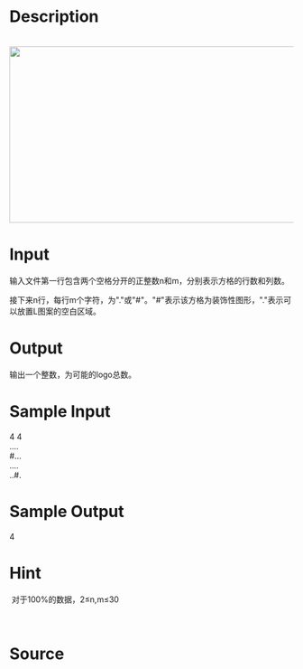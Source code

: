 
# Description

<div class="content"><p> <img src="/source/bzoj/3934/img/aHR0cHM6Ly9seWRzeS5jb20vSnVkZ2VPbmxpbmUvdXBsb2FkLzIwMTUwNC9hYSgxKS5qcGc=.jpg" width="908" height="312" alt=""/></p></div>

# Input

<div class="content"><p>输入文件第一行包含两个空格分开的正整数n和m，分别表示方格的行数和列数。</p>
<div>接下来n行，每行m个字符，为&#34;.&#34;或&#34;#&#34;。&#34;#&#34;表示该方格为装饰性图形，&#34;.&#34;表示可以放置L图案的空白区域。</div></div>

# Output

<div class="content"><p>输出一个整数，为可能的logo总数。</p></div>

# Sample Input

<div class="content"><span class="sampledata">4 4<br/>
....<br/>
#...<br/>
....<br/>
..#.</span></div>

# Sample Output

<div class="content"><span class="sampledata">4</span></div>

# Hint

<div class="content"><p></p><p> 对于100%的数据，2≤n,m≤30</p><br/>
<div></div><p></p></div>

# Source

<div class="content"><p><a href="problemset.php?search="></a></p></div>


